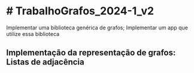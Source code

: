 # # TrabalhoGrafos_2024-1_v2
 Implementar uma biblioteca genérica de grafos;
 Implementar um app que utilize essa biblioteca

## Implementação da representação de grafos: Listas de adjacência
